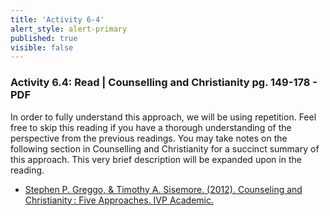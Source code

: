 ```yaml
---
title: 'Activity 6-4'
alert_style: alert-primary
published: true
visible: false
---
```


### Activity 6.4: Read | Counselling and Christianity pg. 149-178 - PDF

In order to fully understand this approach, we will be using repetition. Feel free to skip this reading if you have a thorough understanding of the perspective from the previous readings. You may take notes on the following section in Counselling and Christianity for a succinct summary of this approach. This very brief description will be expanded upon in the reading.

- [Stephen P. Greggo, & Timothy A. Sisemore. (2012). Counseling and Christianity : Five Approaches. IVP Academic.](https://twu.idm.oclc.org/login?url=https://search.ebscohost.com/login.aspx?direct=true&db=nlebk&AN=579536&site=eds-live&scope=site&ebv=EB&ppid=pp_Cover)
